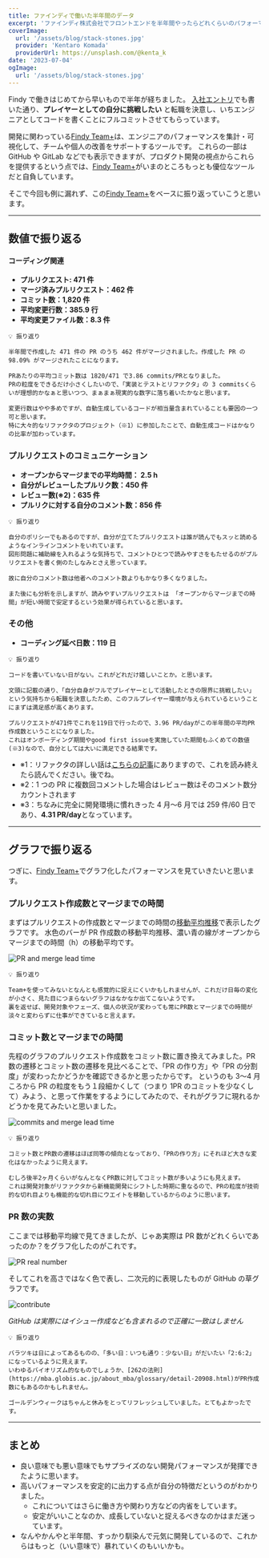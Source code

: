 ```yaml
---
title: ファインディで働いた半年間のデータ
excerpt: 'ファインディ株式会社でフロントエンドを半年間やったらどれくらいのパフォーマンスが出たかを計測しました'
coverImage:
  url: '/assets/blog/stack-stones.jpg'
  provider: 'Kentaro Komada'
  providerUrl: https://unsplash.com/@kenta_k
date: '2023-07-04'
ogImage:
  url: '/assets/blog/stack-stones.jpg'
---
```


Findy で働きはじめてから早いもので半年が経ちました。
[入社エントリ](/posts/findy-one-month)でも書いた通り、**プレイヤーとしての自分に挑戦したい** と転職を決意し、いちエンジニアとしてコードを書くことにフルコミットさせてもらっています。

開発に関わっている[Findy Team+](https://findy-team.io/)は、エンジニアのパフォーマンスを集計・可視化して、チームや個人の改善をサポートするツールです。
これらの一部は GitHub や GitLab などでも表示できますが、プロダクト開発の視点からこれらを提供するという点では、[Findy Team+](https://findy-team.io/)がいまのところもっとも優位なツールだと自負しています。

そこで今回も例に漏れず、この[Findy Team+](https://findy-team.io/)をベースに振り返っていこうと思います。

---

## 数値で振り返る

#### コーディング関連

- **プルリクエスト: 471 件**
- **マージ済みプルリクエスト：462 件**
- **コミット数：1,820 件**
- **平均変更行数：385.9 行**
- **平均変更ファイル数：8.3 件**

```
💡 振り返り

半年間で作成した 471 件の PR のうち 462 件がマージされました。作成した PR の 98.09% がマージされたことになります。

PRあたりの平均コミット数は 1820/471 で3.86 commits/PRとなりました。
PRの粒度をできるだけ小さくしたいので、「実装とテストとリファクタ」の 3 commitsくらいが理想的かなぁと思いつつ、まぁまぁ現実的な数字に落ち着いたかなと思います。

変更行数はやや多めですが、自動生成しているコードが相当量含まれていることも要因の一つ可と思います。
特に大々的なリファクタのプロジェクト（※1）に参加したことで、自動生成コードはかなりの比率が加わっています。
```

### プルリクエストのコミュニケーション

- **オープンからマージまでの平均時間： 2.5 h**
- **自分がレビューしたプルリク数：450 件**
- **レビュー数(※2)：635 件**
- **プルリクに対する自分のコメント数：856 件**

```
💡 振り返り

自分のポリシーでもあるのですが、自分が立てたプルリクエストは誰が読んでもスッと読めるようなインラインコメントをいれています。
図形問題に補助線を入れるような気持ちで、コメントひとつで読みやすさをもたせるのがプルリクエストを書く側のたしなみとさえ思っています。

故に自分のコメント数は他者へのコメント数よりもかなり多くなりました。

また後にも分析を示しますが、読みやすいプルリクエストは 「オープンからマージまでの時間」が短い時間で安定するという効果が得られていると思います。
```

### その他

- **コーディング延べ日数：119 日**

```
💡 振り返り

コードを書いていない日がない。これがどれだけ嬉しいことか。と思います。

文頭に記載の通り、「自分自身がフルでプレイヤーとして活動したときの限界に挑戦したい」という気持ちから転職を決意したため、このフルプレイヤー環境が与えられているということにまずは満足感が高くあります。

プルリクエストが471件でこれを119日で行ったので、3.96 PR/dayがこの半年間の平均PR作成数ということになりました。
これはオンボーディング期間やgood first issueを実施していた期間もふくめての数値(※3)なので、自分としては大いに満足できる結果です。
```

- ※1：リファクタの詳しい話は[こちらの記事](https://note.com/hamchance/n/n4a074eb0193c)にありますので、これを読み終えたら読んでください。後でね。
- ※2：1 つの PR に複数回コメントした場合はレビュー数はそのコメント数分カウントされます
- ※3：ちなみに完全に開発環境に慣れきった 4 月〜6 月では 259 件/60 日であり、**4.31 PR/day**となっています。

---

## グラフで振り返る

つぎに、[Findy Team+](https://findy-team.io/)でグラフ化したパフォーマンスを見ていきたいと思います。

### プルリクエスト作成数とマージまでの時間

まずはプルリクエストの作成数とマージまでの時間の[移動平均推移](https://www.stat.go.jp/naruhodo/10_tokucho/sonota.html#:~:text=%E7%A7%BB%E5%8B%95%E5%B9%B3%E5%9D%87%EF%BC%88%E5%8D%98%E7%B4%94%E7%A7%BB%E5%8B%95%E5%B9%B3%E5%9D%87,%E7%A7%BB%E5%8B%95%E5%B9%B3%E5%9D%87%E3%81%AA%E3%81%A9%E3%81%8C%E3%81%82%E3%82%8A%E3%81%BE%E3%81%99%E3%80%82)で表示したグラフです。
水色のバーが PR 作成数の移動平均推移、濃い青の線がオープンからマージまでの時間（h）の移動平均です。

![PR and merge lead time](/assets/blog/202306-PR.png)

```
💡 振り返り

Team+を使ってみないとなんとも感覚的に捉えにくいかもしれませんが、これだけ日毎の変化が小さく、見た目につまらないグラフはなかなか出てこないようです。
裏を返せば、開発対象やフェーズ、個人の状況が変わっても常にPR数とマージまでの時間が淡々と変わらずに仕事ができていると言えます。
```

### コミット数とマージまでの時間

先程のグラフのプルリクエスト作成数をコミット数に置き換えてみました。PR 数の遷移とコミット数の遷移を見比べることで、「PR の作り方」や「PR の分割度」が変わったかどうかを確認できるかと思ったからです。
というのも 3〜4 月ころから PR の粒度をもう１段細かくして（つまり 1PR のコミットを少なくして）みよう、と思って作業をするようにしてみたので、それがグラフに現れるかどうかを見てみたいと思いました。

![commits and merge lead time](/assets/blog/202306-commits.png)

```
💡 振り返り

コミット数とPR数の遷移はほぼ同等の傾向となっており、「PRの作り方」にそれほど大きな変化はなかったように見えます。

むしろ後半2ヶ月くらいがなんとなくPR数に対してコミット数が多いようにも見えます。
これは開発対象がリファクタから新機能開発にシフトした時期に重なるので、PRの粒度が技術的な切れ目よりも機能的な切れ目にウエイトを移動しているからのように思います。
```

### PR 数の実数

ここまでは移動平均線で見てきましたが、じゃあ実際は PR 数がどれくらいであったのか？をグラフ化したのがこれです。

![PR real number](/assets/blog/202306-pr-number.png)

そしてこれを高さではなく色で表し、二次元的に表現したものが GitHub の草グラフです。

![contribute](/assets/blog/202306-contrib.png)

_GitHub は実際にはイシュー作成なども含まれるので正確に一致はしません_

```
💡 振り返り

バラツキは日によってあるものの、「多い日：いつも通り：少ない日」がだいたい「2:6:2」になっているように見えます。
いわゆるバイオリズム的なものでしょうか、[262の法則](https://mba.globis.ac.jp/about_mba/glossary/detail-20908.html)がPR作成数にもあるのかもしれません。

ゴールデンウィークはちゃんと休みをとってリフレッシュしていました。とてもよかったです。
```

---

## まとめ

- 良い意味でも悪い意味でもサプライズのない開発パフォーマンスが発揮できたように思います。
- 高いパフォーマンスを安定的に出力する点が自分の特徴だというのがわかりました。
  - これについてはさらに働き方や関わり方などの内省をしています。
  - 安定がいいことなのか、成長していないと捉えるべきなのかはまだ迷っています。
- なんやかんやと半年間、すっかり馴染んで元気に開発しているので、これからはもっと（いい意味で）暴れていくのもいいかも。
